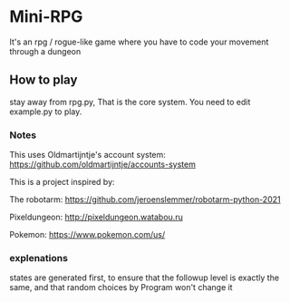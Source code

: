 # Mini-RPG
It's an rpg / rogue-like game where you have to code your movement through a dungeon

## How to play
stay away from rpg.py, That is the core system. You need to edit example.py to play.



### Notes
This uses Oldmartijntje's account system: https://github.com/oldmartijntje/accounts-system

This is a project inspired by:

The robotarm: https://github.com/jeroenslemmer/robotarm-python-2021

Pixeldungeon: http://pixeldungeon.watabou.ru

Pokemon: https://www.pokemon.com/us/

### explenations
states are generated first, to ensure that the followup level is exactly the same, and that random choices by Program won't change it